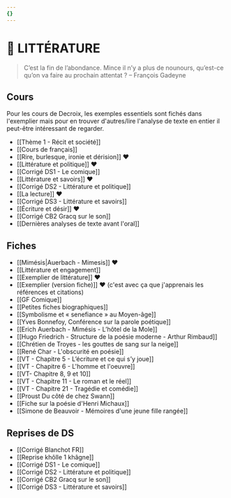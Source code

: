 ```yaml
---
{}
---
```

# 📖 LITTÉRATURE

> C’est la fin de l’abondance. Mince il n’y a plus de nounours, qu’est-ce qu’on va faire au prochain attentat ?  – François Gadeyne 
## Cours

Pour les cours de Decroix, les exemples essentiels sont fichés dans l'exemplier mais pour en trouver d'autres/lire l'analyse de texte en entier il peut-être intéressant de regarder. 

- [[Thème 1 - Récit et société]]
- [[Cours de français]]
- [[Rire, burlesque, ironie et dérision]] ❤️
- [[Littérature et politique]] ❤️
- [[Corrigé DS1 - Le comique]] 
- [[Littérature et savoirs]] ❤️
- [[Corrigé DS2 - Littérature et politique]] 
- [[La lecture]] ❤️
- [[Corrigé DS3 - Littérature et savoirs]] 
- [[Écriture et désir]] ❤️
- [[Corrigé CB2 Gracq sur le son]] 
- [[Dernières analyses de texte avant l'oral]] 

## Fiches 

- [[Mimésis|Auerbach - Mimesis]]  ❤️
- [[Littérature et engagement]] 
- [[Exemplier de littérature]]  ❤️
- [[Exemplier (version fiche)]] ❤️ (c'est avec ça que j'apprenais les références et citations)
- [[GF Comique]] 
- [[Petites fiches biographiques]] 
- [[Symbolisme et « senefiance » au Moyen-âge]] 
- [[Yves Bonnefoy, Conférence sur la parole poétique]] 
- [[Erich Auerbach - Mimésis - L’hôtel de la Mole]] 
- [[Hugo Friedrich - Structure de la poésie moderne - Arthur Rimbaud]] 
- [[Chrétien de Troyes - les gouttes de sang sur la neige]]
- [[René Char - L'obscurité en poésie]]
- [[VT - Chapitre 5 - L’écriture et ce qui s’y joue]] 
- [[VT - Chapitre 6 - L'homme et l'oeuvre]]
-  [[VT- Chapitre 8, 9 et 10]] 
- [[VT - Chapitre 11 - Le roman et le réel]]
- [[VT - Chapitre 21 - Tragédie et comédie]] 
- [[Proust  Du côté de chez Swann]]
- [[Fiche sur la poésie d'Henri Michaux]]
- [[Simone de Beauvoir - Mémoires d'une jeune fille rangée]] 

## Reprises de DS 

- [[Corrigé Blanchot FR]]
- [[Reprise khôlle 1 khâgne]] 
- [[Corrigé DS1 - Le comique]]
- [[Corrigé DS2 - Littérature et politique]]
- [[Corrigé CB2 Gracq sur le son]]
- [[Corrigé DS3 - Littérature et savoirs]]


